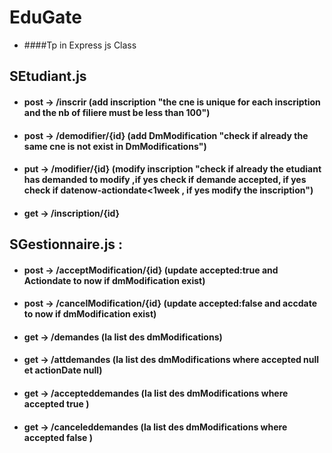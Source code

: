 # EduGate
- ####Tp in Express js Class

## SEtudiant.js
- #### post -> /inscrir   (add inscription "the cne is unique for each inscription and the nb of filiere must be less than 100")
- #### post -> /demodifier/{id} (add DmModification "check if already the same cne is not exist in DmModifications")
- #### put -> /modifier/{id} (modify inscription "check if already the etudiant has demanded to modify ,if yes check if demande accepted, if yes check if datenow-actiondate<1week , if yes modify the inscription")
- #### get -> /inscription/{id}

## SGestionnaire.js :
- #### post -> /acceptModification/{id} (update accepted:true and Actiondate to now if dmModification exist)
- #### post -> /cancelModification/{id} (update accepted:false and accdate to now if dmModification exist)
- #### get -> /demandes (la list des dmModifications)
- #### get -> /attdemandes (la list des dmModifications where accepted null et actionDate null)
- #### get -> /accepteddemandes (la list des dmModifications where accepted true )
- #### get -> /canceleddemandes (la list des dmModifications where accepted false )
